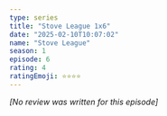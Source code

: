 ```yaml
---
type: series
title: "Stove League 1x6"
date: "2025-02-10T10:07:02"
name: "Stove League"
season: 1
episode: 6
rating: 4
ratingEmoji: ⭐️⭐️⭐️⭐️
---
```


*[No review was written for this episode]*

